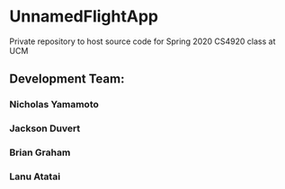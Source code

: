 # UnnamedFlightApp
Private repository to host source code for Spring 2020 CS4920 class at UCM

## Development Team: ##

### Nicholas Yamamoto ###
### Jackson Duvert ###
### Brian Graham ###
### Lanu Atatai ###
